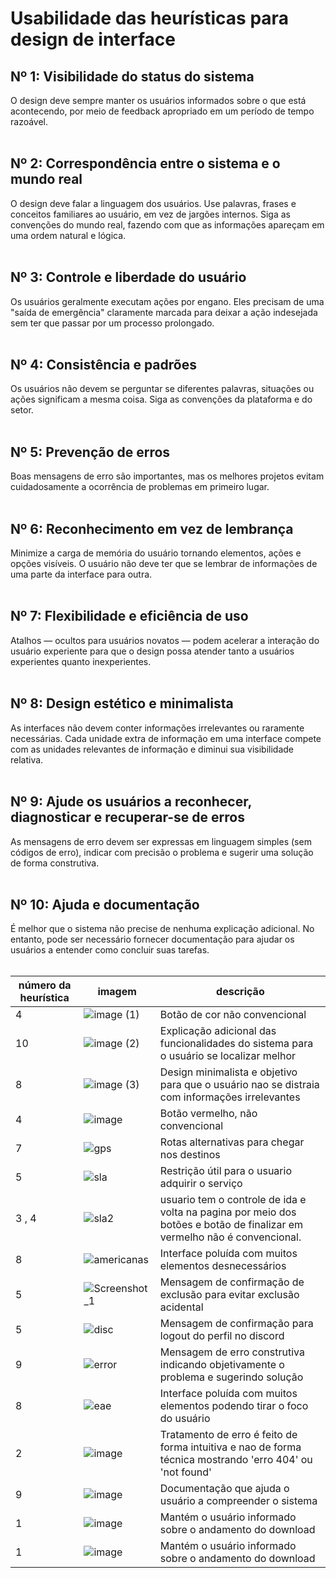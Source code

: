 # Usabilidade das heurísticas para design de interface

## Nº 1: Visibilidade do status do sistema
O design deve sempre manter os usuários informados sobre o que está acontecendo, por meio de feedback apropriado em um período de tempo razoável. 
<br><br>

## Nº 2: Correspondência entre o sistema e o mundo real
O design deve falar a linguagem dos usuários. Use palavras, frases e conceitos familiares ao usuário, em vez de jargões internos. Siga as convenções do mundo real, fazendo com que as informações apareçam em uma ordem natural e lógica.
<br><br>

## Nº 3: Controle e liberdade do usuário
Os usuários geralmente executam ações por engano. Eles precisam de uma "saída de emergência" claramente marcada para deixar a ação indesejada sem ter que passar por um processo prolongado.
<br><br>

## Nº 4: Consistência e padrões
Os usuários não devem se perguntar se diferentes palavras, situações ou ações significam a mesma coisa. Siga as convenções da plataforma e do setor.
<br><br>

## Nº 5: Prevenção de erros
Boas mensagens de erro são importantes, mas os melhores projetos evitam cuidadosamente a ocorrência de problemas em primeiro lugar.
<br><br>

## Nº 6: Reconhecimento em vez de lembrança
Minimize a carga de memória do usuário tornando elementos, ações e opções visíveis. O usuário não deve ter que se lembrar de informações de uma parte da interface para outra.
<br><br>

## Nº 7: Flexibilidade e eficiência de uso
Atalhos — ocultos para usuários novatos — podem acelerar a interação do usuário experiente para que o design possa atender tanto a usuários experientes quanto inexperientes.
<br><br>

## Nº 8: Design estético e minimalista
As interfaces não devem conter informações irrelevantes ou raramente necessárias. Cada unidade extra de informação em uma interface compete com as unidades relevantes de informação e diminui sua visibilidade relativa.
<br><br>

## Nº 9: Ajude os usuários a reconhecer, diagnosticar e recuperar-se de erros
As mensagens de erro devem ser expressas em linguagem simples (sem códigos de erro), indicar com precisão o problema e sugerir uma solução de forma construtiva.
<br><br>

## Nº 10: Ajuda e documentação
É melhor que o sistema não precise de nenhuma explicação adicional. No entanto, pode ser necessário fornecer documentação para ajudar os usuários a entender como concluir suas tarefas.
<br><br>

| número da heurística | imagem | descrição |
| --- | --- | --- |
| 4 | ![image (1)](https://github.com/XLryan246/Bertoti/assets/100379352/708fba54-5883-4bbb-b8aa-800f59c12f10) | Botão de cor não convencional |
| 10 | ![image (2)](https://github.com/XLryan246/Bertoti/assets/100379352/782342c5-f327-432c-b227-fd50685b8043) | Explicação adicional das funcionalidades do sistema para o usuário se localizar melhor |
| 8 | ![image (3)](https://github.com/XLryan246/Bertoti/assets/100379352/8315ca3c-7bfc-44d7-8c0f-621eddc535b1) | Design minimalista e objetivo para que o usuário nao se distraia com informações irrelevantes |
| 4 | ![image](https://github.com/XLryan246/Bertoti/assets/100379352/b7989ceb-2a33-4974-9a31-e58fb2f12102)| Botão vermelho, não convencional |
| 7 | ![gps](https://github.com/XLryan246/Bertoti/assets/100379352/5a709300-ec3a-4817-bc8a-f094415cb96f)| Rotas alternativas para chegar nos destinos |
| 5 | ![sla](https://github.com/XLryan246/Bertoti/assets/100379352/5debe712-760a-4c03-8c09-71d5b16772e6)| Restrição útil para o usuario adquirir o serviço |
| 3 , 4 | ![sla2](https://github.com/XLryan246/Bertoti/assets/100379352/fcbdb3ea-a31d-4150-b8cc-f9f1c1db9dcf)| usuario tem o controle de ida e volta na pagina por meio dos botões e botão de finalizar em vermelho não é convencional. |
| 8 | ![americanas](https://github.com/XLryan246/Bertoti/assets/100379352/ea6f9810-7df0-4e0c-a5a2-1d75989e9b5e)| Interface poluída com muitos elementos desnecessários |
| 5 | ![Screenshot_1](https://github.com/XLryan246/Bertoti/assets/100379352/f29093d9-a476-4566-a053-4453e755cb98)| Mensagem de confirmação de exclusão para evitar exclusão acidental | 
| 5 | ![disc](https://github.com/XLryan246/Bertoti/assets/100379352/67d6618f-566e-4031-af13-b209712aa5ea)| Mensagem de confirmação para logout do perfil no discord |
| 9 | ![error](https://github.com/XLryan246/Bertoti/assets/100379352/467bc701-269b-48b1-ba90-1973eac9fbdf)| Mensagem de erro construtiva indicando objetivamente o problema e sugerindo solução|
| 8 |![eae](https://github.com/XLryan246/Bertoti/assets/100379352/1bbb4594-2c30-478b-b5a4-66c6b69d44a1)| Interface poluída com muitos elementos podendo tirar o foco do usuário|
| 2 | ![image](https://github.com/XLryan246/Bertoti/assets/100379352/f1338666-ea9a-49d7-9384-94ae228c97ef) | Tratamento de erro é feito de forma intuitiva e nao de forma técnica mostrando 'erro 404' ou 'not found' |
| 9 |![image](https://github.com/XLryan246/Bertoti/assets/100379352/2336383d-b9a6-4688-a17a-c10729bef259) | Documentação que ajuda o usuário a compreender o sistema |
| 1 | ![image](https://github.com/XLryan246/Bertoti/assets/100379352/d726cdf0-6b48-4e9e-8d03-5066e895984f)| Mantém o usuário informado sobre o andamento do download |
| 1 | ![image](https://github.com/XLryan246/Bertoti/assets/100379352/52ec0fc9-0e6a-4385-aaf6-766b748ac824)| Mantém o usuário informado sobre o andamento do download |


 
